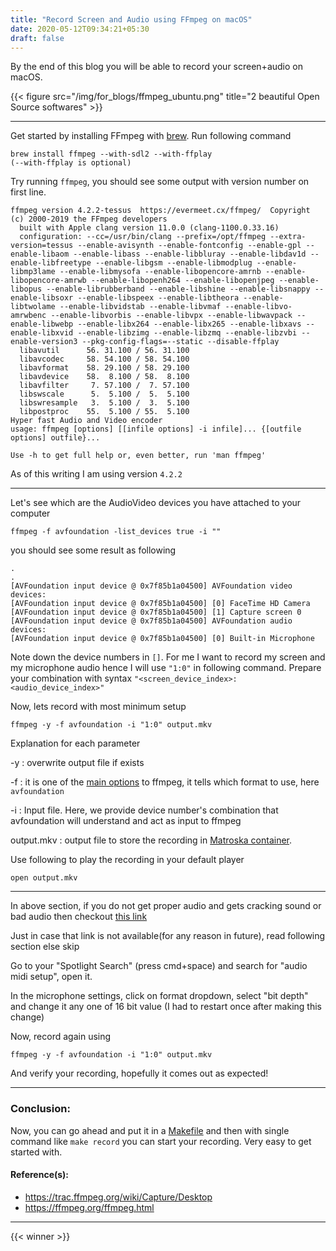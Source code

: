 ```yaml
---
title: "Record Screen and Audio using FFmpeg on macOS"
date: 2020-05-12T09:34:21+05:30
draft: false
---
```


By the end of this blog you will be able to record your screen+audio on macOS.

{{< figure src="/img/for_blogs/ffmpeg_ubuntu.png" title="2 beautiful Open Source softwares" >}}

----
Get started by installing FFmpeg with [brew](https://formulae.brew.sh/formula/ffmpeg). Run following command

```
brew install ffmpeg --with-sdl2 --with-ffplay
(--with-ffplay is optional)
```

Try running `ffmpeg`, you should see some output with version number on first line.
```
ffmpeg version 4.2.2-tessus  https://evermeet.cx/ffmpeg/  Copyright (c) 2000-2019 the FFmpeg developers
  built with Apple clang version 11.0.0 (clang-1100.0.33.16)
  configuration: --cc=/usr/bin/clang --prefix=/opt/ffmpeg --extra-version=tessus --enable-avisynth --enable-fontconfig --enable-gpl --enable-libaom --enable-libass --enable-libbluray --enable-libdav1d --enable-libfreetype --enable-libgsm --enable-libmodplug --enable-libmp3lame --enable-libmysofa --enable-libopencore-amrnb --enable-libopencore-amrwb --enable-libopenh264 --enable-libopenjpeg --enable-libopus --enable-librubberband --enable-libshine --enable-libsnappy --enable-libsoxr --enable-libspeex --enable-libtheora --enable-libtwolame --enable-libvidstab --enable-libvmaf --enable-libvo-amrwbenc --enable-libvorbis --enable-libvpx --enable-libwavpack --enable-libwebp --enable-libx264 --enable-libx265 --enable-libxavs --enable-libxvid --enable-libzimg --enable-libzmq --enable-libzvbi --enable-version3 --pkg-config-flags=--static --disable-ffplay
  libavutil      56. 31.100 / 56. 31.100
  libavcodec     58. 54.100 / 58. 54.100
  libavformat    58. 29.100 / 58. 29.100
  libavdevice    58.  8.100 / 58.  8.100
  libavfilter     7. 57.100 /  7. 57.100
  libswscale      5.  5.100 /  5.  5.100
  libswresample   3.  5.100 /  3.  5.100
  libpostproc    55.  5.100 / 55.  5.100
Hyper fast Audio and Video encoder
usage: ffmpeg [options] [[infile options] -i infile]... {[outfile options] outfile}...

Use -h to get full help or, even better, run 'man ffmpeg'
```
As of this writing I am using version `4.2.2`

---

Let's see which are the AudioVideo devices you have attached to your computer
```
ffmpeg -f avfoundation -list_devices true -i ""
```
you should see some result as following
```
.
.
[AVFoundation input device @ 0x7f85b1a04500] AVFoundation video devices:
[AVFoundation input device @ 0x7f85b1a04500] [0] FaceTime HD Camera
[AVFoundation input device @ 0x7f85b1a04500] [1] Capture screen 0
[AVFoundation input device @ 0x7f85b1a04500] AVFoundation audio devices:
[AVFoundation input device @ 0x7f85b1a04500] [0] Built-in Microphone
```
Note down the device numbers in `[]`. For me I want to record my screen and my microphone audio hence I will use `"1:0"` in following command.
Prepare your combination with syntax `"<screen_device_index>:<audio_device_index>"`


Now, lets record with most minimum setup
```
ffmpeg -y -f avfoundation -i "1:0" output.mkv
```
Explanation for each parameter

-y : overwrite output file if exists

-f : it is one of the [main options](https://ffmpeg.org/ffmpeg.html#toc-Main-options) to ffmpeg, it tells which format to use, here `avfoundation`

-i : Input file. Here, we provide device number's combination that avfoundation will understand and act as input to ffmpeg

output.mkv : output file to store the recording in [Matroska container](https://www.matroska.org/technical/whatis/index.html).


Use following to play the recording in your default player
```
open output.mkv
```
---
In above section, if you do not get proper audio and gets cracking sound or bad audio then checkout [this link](https://stackoverflow.com/questions/35590500/ffmpeg-record-output-audio-for-mac)

Just in case that link is not available(for any reason in future), read following section else skip


Go to your "Spotlight Search" (press cmd+space) and search for "audio midi setup", open it.

In the microphone settings, click on format dropdown, select "bit depth" and change it any one of 16 bit value
(I had to restart once after making this change)

Now, record again using 
```
ffmpeg -y -f avfoundation -i "1:0" output.mkv
```
And verify your recording, hopefully it comes out as expected!

---
### Conclusion:
Now, you can go ahead and put it in a [Makefile](https://www.gnu.org/software/make/manual/make.html) and then with single command like `make record` you can start your recording. Very easy to get started with.



#### Reference(s):
- https://trac.ffmpeg.org/wiki/Capture/Desktop
- https://ffmpeg.org/ffmpeg.html

---




{{< winner >}}
